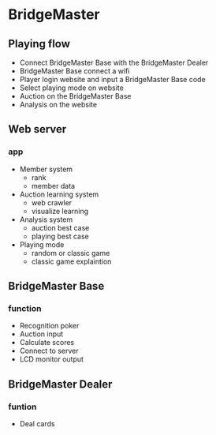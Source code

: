 # BridgeMaster
## Playing flow
- Connect BridgeMaster Base with the BridgeMaster Dealer
- BridgeMaster Base connect a wifi
- Player login website and input a BridgeMaster Base code
- Select playing mode on website
- Auction on the BridgeMaster Base
- Analysis on the website
## Web server
### app
- Member system
  - rank
  - member data
- Auction learning system
  - web crawler
  - visualize learning
- Analysis system
  - auction best case
  - playing best case
- Playing mode
  - random or classic game
  - classic game explaintion
## BridgeMaster Base
### function
- Recognition poker
- Auction input
- Calculate scores
- Connect to server
- LCD monitor output
## BridgeMaster Dealer
### funtion
- Deal cards
